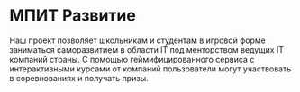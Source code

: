 # МПИТ Развитие
Наш проект позволяет школьникам и студентам в игровой форме заниматься саморазвитием в области IT под менторством 
ведущих IT компаний страны. C помощью геймифицированного сервиса с интерактивными курсами от компаний пользователи 
могут участвовать в соревнованиях и получать призы.